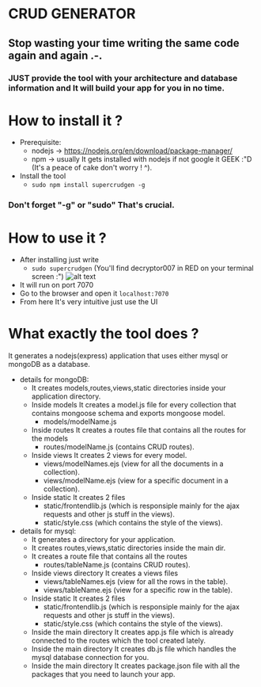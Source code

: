 # CRUD GENERATOR
## Stop wasting your time writing the same code again and again .-.
### JUST provide the tool with your architecture and database information and It will build your app for you in no time.
# How to install it ?
- Prerequisite:
  - nodejs -> https://nodejs.org/en/download/package-manager/
  - npm -> usually It gets installed with nodejs if not google it GEEK :"D (It's a peace of cake don't worry ! ^).
- Install the tool
  - ```sudo npm install supercrudgen -g```
### Don't forget "-g" or "sudo" That's crucial.
# How to use it ?
- After installing just write 
  - ```sudo supercrudgen``` (You'll find decryptor007 in RED on your terminal screen :")
  ![alt text](https://i.imgur.com/uI4Blw0.png)
- It will run on port 7070
- Go to the browser and open it ```localhost:7070```
- From here It's very intuitive just use the UI 

# What exactly the tool does ?
It generates a nodejs(express) application that uses either mysql or mongoDB as a database.

- details for mongoDB:
  - It creates models,routes,views,static directories inside your application directory.
  - Inside models It creates a model.js file for every collection that contains mongoose schema and exports mongoose model.
    - models/modelName.js
  - Inside routes It creates a routes file that contains all the routes for the models
    - routes/modelName.js (contains CRUD routes).
  - Inside views It creates 2 views for every model.
    - views/modelNames.ejs (view for all the documents in a collection).
    - views/modelName.ejs  (view for a specific document in a collection).
  - Inside static It creates 2 files
    - static/frontendlib.js (which is responsiple mainly for the ajax requests and other js stuff in the views).
    - static/style.css (which contains the style of the views).
- details for mysql:
  - It generates a directory for your application.
  - It creates routes,views,static directories inside the main dir.
  - It creates a route file that contains all the routes
    - routes/tableName.js (contains CRUD routes).
  - Inside views directory It creates a views files
    - views/tableNames.ejs (view for all the rows in the table).
    - views/tableName.ejs (view for a specific row in the table).
  - Inside static It creates 2 files
    - static/frontendlib.js (which is responsiple mainly for the ajax requests and other js stuff in the views).
    - static/style.css (which contains the style of the views).
  - Inside the main directory It creates app.js file which is already connected to the routes which the tool created lately.
  - Inside the main directory It creates db.js file which handles the mysql database connection for you.
  - Inside the main directory It creates package.json file with all the packages that you need to launch your app.
  
  
